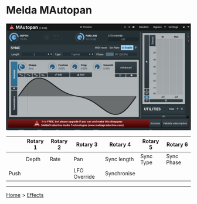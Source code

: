 # Melda MAutopan

![logo](../assets/MAutopan.png)

|      | Rotary 1 | Rotary 2 | Rotary 3     | Rotary 4    | Rotary 5  | Rotary 6   |
|------|----------|----------|----------    |----------   |---------- |----------  |
|      | Depth    | Rate     | Pan          | Sync length | Sync Type | Sync Phase |
| Push |          |          | LFO Override | Synchronise |           |            |

---

[Home](../) > [Effects](./)